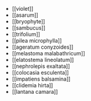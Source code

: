 - [[violet]]
- [[asarum]]
- [[bryophyte]]
- [[sambucus]]
- [[trifolium]]
- [[pilea microphylla]]
- [[ageratum conyzoides]]
- [[melastoma malabathricum]]
- [[elatostema lineolatum]]
- [[nephrolepis exaltata]]
- [[colocasia esculenta]]
- [[impatiens balsamina]]
- [[clidemia hirta]]
- [[lantana camara]]